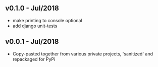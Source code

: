 
## v0.1.0 - Jul/2018

- make printing to console optional
- add django unit-tests

## v0.0.1 - Jul/2018

- Copy-pasted together from various private projects, 'sanitized' and repackaged for PyPi
